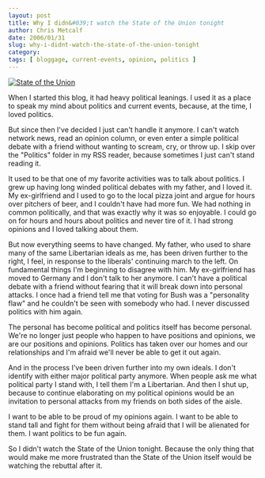 ```yaml
---
layout: post
title: Why I didn&#039;t watch the State of the Union tonight
author: Chris Metcalf
date: 2006/01/31
slug: why-i-didnt-watch-the-state-of-the-union-tonight
category: 
tags: [ bloggage, current-events, opinion, politics ]
---
```


<a href="/blog/?attachment_id=265" id="p265" rel="attachment" class="imagelink" title="State of the Union"><img src="/blog/wp-content/uploads/2006/01/state_of_the_union.jpg" id="image265" alt="State of the Union" class="floatleft" /></a>

When I started this blog, it had heavy political leanings. I used it as a place to speak my mind about politics and current events, because, at the time, I loved politics.

But since then I've decided I just can't handle it anymore. I can't watch network news, read an opinion column, or even enter a simple political debate with a friend without wanting to scream, cry, or throw up. I skip over the "Politics" folder in my RSS reader, because sometimes I just can't stand reading it.

It used to be that one of my favorite activities was to talk about politics. I grew up having long winded political debates with my father, and I loved it. My ex-girlfriend and I used to go to the local pizza joint and argue for hours over pitchers of beer, and I couldn't have had more fun. We had nothing in common politically, and that was exactly why it was so enjoyable. I could go on for hours and hours about politics and never tire of it. I had strong opinions and I loved talking about them.

But now everything seems to have changed. My father, who used to share many of the same Libertarian ideals as me, has been driven further to the right, I feel, in response to the liberals' continuing march to the left. On fundamental things I'm beginning to disagree with him. My ex-girlfriend has moved to Germany and I don't talk to her anymore. I can't have a political debate with a friend without fearing that it will break down into personal attacks. I once had a friend tell me that voting for Bush was a "personality flaw" and he couldn't be seen with somebody who had. I never discussed politics with him again.

The personal has become political and politics itself has become personal. We're no longer just people who happen to have positions and opinions, we are our positions and opinions. Politics has taken over our homes and our relationships and I'm afraid we'll never be able to get it out again.

And in the process I've been driven further into my own ideals. I don't identify with either major political party anymore. When people ask me what political party I stand with, I tell them I'm a Libertarian. And then I shut up, because to continue elaborating on my political opinions would be an invitation to personal attacks from my friends on both sides of the aisle.

I want to be able to be proud of my opinions again. I want to be able to stand tall and fight for them without being afraid that I will be alienated for them. I want politics to be fun again.

So I didn't watch the State of the Union tonight. Because the only thing that would make me more frustrated than the State of the Union itself would be watching the rebuttal after it.
